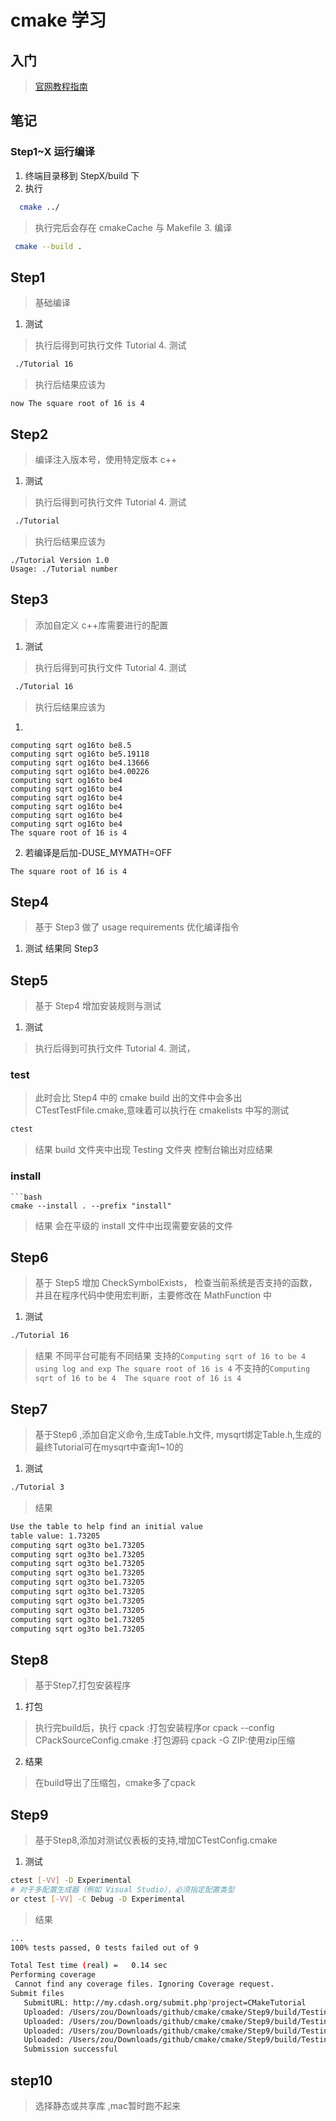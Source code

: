 # cmake 学习

## 入门

> [官网教程指南](https://cmake.org/cmake/help/latest/guide/tutorial/index.html#guide:CMake%20Tutorial)

## 笔记

### Step1~X 运行编译

1. 终端目录移到 StepX/build 下
2. 执行

```bash
  cmake ../
```

> 执行完后会存在 cmakeCache 与 Makefile 3. 编译

```bash
 cmake --build .
```

## Step1

> 基础编译

1. 测试

> 执行后得到可执行文件 Tutorial 4. 测试

```bash
 ./Tutorial 16
```

> 执行后结果应该为

```
now The square root of 16 is 4
```

## Step2

> 编译注入版本号，使用特定版本 c++

1. 测试

> 执行后得到可执行文件 Tutorial 4. 测试

```bash
 ./Tutorial
```

> 执行后结果应该为

```
./Tutorial Version 1.0
Usage: ./Tutorial number
```

## Step3

> 添加自定义 c++库需要进行的配置

1. 测试

> 执行后得到可执行文件 Tutorial 4. 测试

```bash
 ./Tutorial 16
```

> 执行后结果应该为

1.

```
computing sqrt og16to be8.5
computing sqrt og16to be5.19118
computing sqrt og16to be4.13666
computing sqrt og16to be4.00226
computing sqrt og16to be4
computing sqrt og16to be4
computing sqrt og16to be4
computing sqrt og16to be4
computing sqrt og16to be4
computing sqrt og16to be4
The square root of 16 is 4
```

2. 若编译是后加-DUSE_MYMATH=OFF

```
The square root of 16 is 4
```

## Step4

> 基于 Step3 做了 usage requirements 优化编译指令

1. 测试
   结果同 Step3

## Step5

> 基于 Step4 增加安装规则与测试

1. 测试

> 执行后得到可执行文件 Tutorial 4. 测试，

### test

> 此时会比 Step4 中的 cmake build 出的文件中会多出 CTestTestFfile.cmake,意味着可以执行在 cmakelists 中写的测试

```bash
ctest
```

> 结果
> build 文件夹中出现 Testing 文件夹
> 控制台输出对应结果

### install

````
```bash
cmake --install . --prefix "install"
````

> 结果
> 会在平级的 install 文件中出现需要安装的文件

## Step6

> 基于 Step5 增加 CheckSymbolExists， 检查当前系统是否支持的函数，并且在程序代码中使用宏判断，主要修改在 MathFunction 中

1. 测试

```bash
./Tutorial 16
```

> 结果
> 不同平台可能有不同结果
支持的`Computing sqrt of 16 to be 4 using log and exp The square root of 16 is 4`
不支持的`Computing sqrt of 16 to be 4  The square root of 16 is 4`

## Step7

> 基于Step6 ,添加自定义命令,生成Table.h文件, mysqrt绑定Table.h,生成的最终Tutorial可在mysqrt中查询1~10的

1. 测试

```bash
./Tutorial 3
```

> 结果

```bash
Use the table to help find an initial value 
table value: 1.73205
computing sqrt og3to be1.73205
computing sqrt og3to be1.73205
computing sqrt og3to be1.73205
computing sqrt og3to be1.73205
computing sqrt og3to be1.73205
computing sqrt og3to be1.73205
computing sqrt og3to be1.73205
computing sqrt og3to be1.73205
computing sqrt og3to be1.73205
computing sqrt og3to be1.73205
```
## Step8

> 基于Step7,打包安装程序

1. 打包

> 执行完build后，执行 cpack :打包安装程序or cpack --config CPackSourceConfig.cmake :打包源码 cpack -G ZIP:使用zip压缩

2. 结果

> 在build导出了压缩包，cmake多了cpack

## Step9

> 基于Step8,添加对测试仪表板的支持,增加CTestConfig.cmake

1. 测试

```bash
ctest [-VV] -D Experimental 
# 对于多配置生成器（例如 Visual Studio），必须指定配置类型
or ctest [-VV] -C Debug -D Experimental 
```

> 结果

```bash
...
100% tests passed, 0 tests failed out of 9

Total Test time (real) =   0.14 sec
Performing coverage
 Cannot find any coverage files. Ignoring Coverage request.
Submit files
   SubmitURL: http://my.cdash.org/submit.php?project=CMakeTutorial
   Uploaded: /Users/zou/Downloads/github/cmake/cmake/Step9/build/Testing/20220426-1244/Configure.xml
   Uploaded: /Users/zou/Downloads/github/cmake/cmake/Step9/build/Testing/20220426-1244/Build.xml
   Uploaded: /Users/zou/Downloads/github/cmake/cmake/Step9/build/Testing/20220426-1244/Test.xml
   Uploaded: /Users/zou/Downloads/github/cmake/cmake/Step9/build/Testing/20220426-1244/Done.xml
   Submission successful
```

## step10
> 选择静态或共享库 ,mac暂时跑不起来

